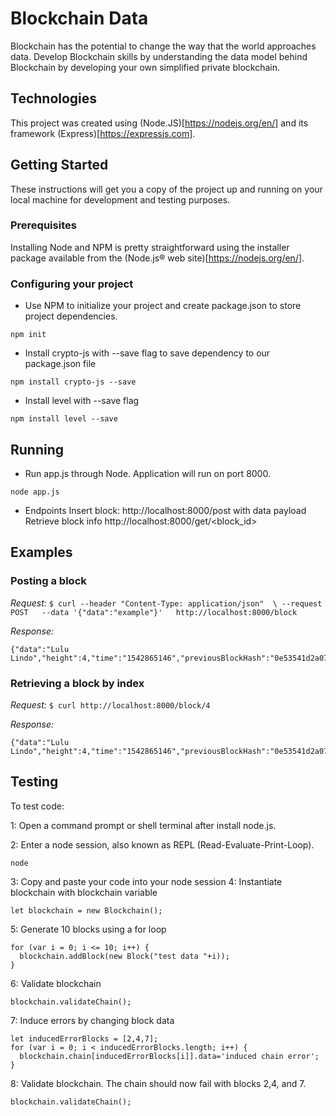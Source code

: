 # Blockchain Data

Blockchain has the potential to change the way that the world approaches data. Develop Blockchain skills by understanding the data model behind Blockchain by developing your own simplified private blockchain.

## Technologies
This project was created using (Node.JS)[https://nodejs.org/en/] and its framework (Express)[https://expressjs.com].

## Getting Started

These instructions will get you a copy of the project up and running on your local machine for development and testing purposes.

### Prerequisites

Installing Node and NPM is pretty straightforward using the installer package available from the (Node.js® web site)[https://nodejs.org/en/].

### Configuring your project

- Use NPM to initialize your project and create package.json to store project dependencies.
```
npm init
```
- Install crypto-js with --save flag to save dependency to our package.json file
```
npm install crypto-js --save
```
- Install level with --save flag
```
npm install level --save
```

## Running

- Run app.js through Node. Application will run on port 8000.
```
node app.js
```
- Endpoints
 Insert block: 
 http://localhost:8000/post with data payload
 Retrieve block info
 http://localhost:8000/get/<block_id>

## Examples

### Posting a block

*Request:*
`$ curl --header "Content-Type: application/json"  \ --request POST   --data '{"data":"example"}'   http://localhost:8000/block`

*Response:*
```
{"data":"Lulu Lindo","height":4,"time":"1542865146","previousBlockHash":"0e53541d2a0784007a21648e581b14fad85ac866d2ca3e756ecc4945c94e53ee","hash":"306bd76ff88b5116e1998ba614229112d15b28259bff8791f8124d6dcb2f89d6"}
```

### Retrieving a block by index

*Request:*
`$ curl http://localhost:8000/block/4`

*Response:*
```
{"data":"Lulu Lindo","height":4,"time":"1542865146","previousBlockHash":"0e53541d2a0784007a21648e581b14fad85ac866d2ca3e756ecc4945c94e53ee","hash":"306bd76ff88b5116e1998ba614229112d15b28259bff8791f8124d6dcb2f89d6"}
```

## Testing

To test code:

1: Open a command prompt or shell terminal after install node.js.

2: Enter a node session, also known as REPL (Read-Evaluate-Print-Loop).
```
node
```
3: Copy and paste your code into your node session
4: Instantiate blockchain with blockchain variable
```
let blockchain = new Blockchain();
```
5: Generate 10 blocks using a for loop
```
for (var i = 0; i <= 10; i++) {
  blockchain.addBlock(new Block("test data "+i));
}
```
6: Validate blockchain
```
blockchain.validateChain();
```
7: Induce errors by changing block data
```
let inducedErrorBlocks = [2,4,7];
for (var i = 0; i < inducedErrorBlocks.length; i++) {
  blockchain.chain[inducedErrorBlocks[i]].data='induced chain error';
}
```
8: Validate blockchain. The chain should now fail with blocks 2,4, and 7.
```
blockchain.validateChain();
```

